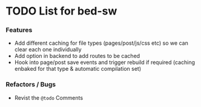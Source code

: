 # TODO List for bed-sw

### Features
- Add different caching for file types (pages/post/js/css etc) so we can clear each one individually
- Add option in backend to add routes to be cached
- Hook into page/post save events and trigger rebuild if required (caching enbaked for that type & automatic compilation set)



### Refactors / Bugs
- Revist the `@todo` Comments
